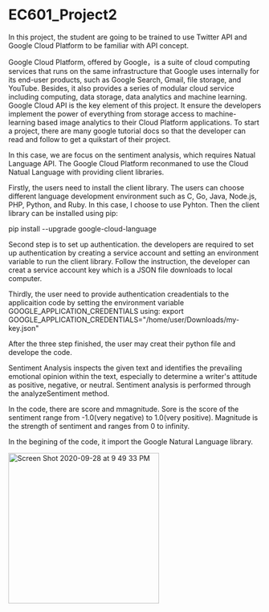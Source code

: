 # EC601_Project2

In this project, the student are going to be trained to use Twitter API and Google Cloud Platform to be familiar with API concept.

Google Cloud Platform, offered by Google，is a suite of cloud computing services that runs on the same infrastructure that Google uses internally for its end-user products, such as Google Search, Gmail, file storage, and YouTube. Besides, it also provides a series of modular cloud service including computing, data storage, data analytics and machine learning. Google Cloud API is the key element of this project. It ensure the developers implement the power of everything from storage access to machine-learning based image analytics to their Cloud Platform applications. To start a project, there are many google tutorial docs so that the developer can read and follow to get a quikstart of their project.  

In this case, we are focus on the sentiment analysis, which requires Natual Language API. The Google Cloud Platform reconmaned to use the Cloud Natual Language with providing client libraries. 

Firstly, the users need to install the client library. The users can choose different language development environment such as C, Go, Java, Node.js, PHP, Python, and Ruby. In this case, I choose to use Pyhton. Then the client library can be installed using pip: 

pip install --upgrade google-cloud-language

Second step is to set up authentication. the developers are required to set up authentication by creating a service account and setting an environment variable to run the client library. Follow the instruction, the developer can creat a service account key which is a JSON file downloads to local computer.

Thirdly, the user need to provide authentication creadentials to the applicaition code by setting the environment variable GOOGLE_APPLICATION_CREDENTIALS using:
export GOOGLE_APPLICATION_CREDENTIALS="/home/user/Downloads/my-key.json"

After the three step finished, the user may creat their python file and develope the code. 

Sentiment Analysis inspects the given text and identifies the prevailing emotional opinion within the text, especially to determine a writer's attitude as positive, negative, or neutral. Sentiment analysis is performed through the analyzeSentiment method.

In the code, there are score and mmagnitude. Sore is the score of the sentiment range from -1.0(very negative) to 1.0(very positive). Magnitude is the strength of sentiment and ranges from 0 to infinity.

In the begining of the code, it import the Google Natural Language library.

<img width="300" alt="Screen Shot 2020-09-28 at 9 49 33 PM" src="https://user-images.githubusercontent.com/70667153/94480616-23972000-0209-11eb-97d1-03eddf8fee6b.png">




